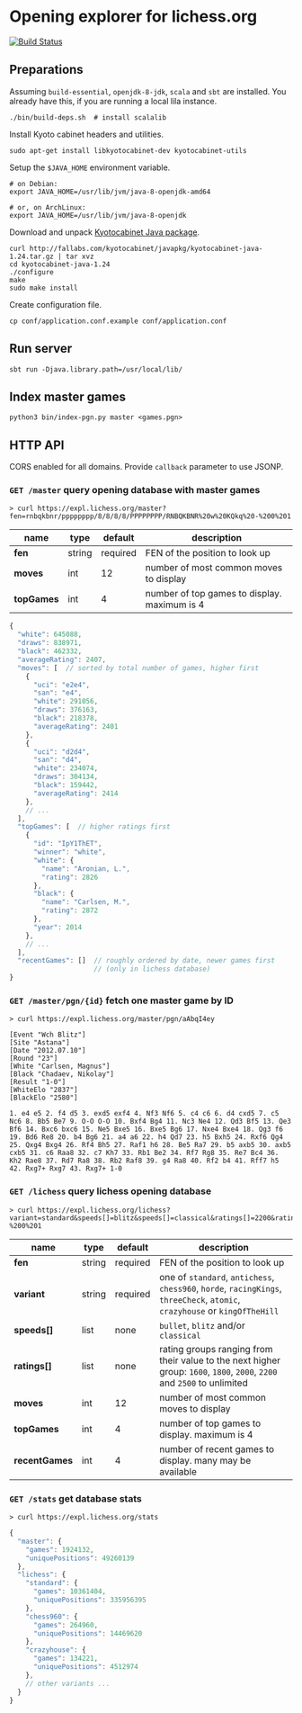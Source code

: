 Opening explorer for lichess.org
================================

[![Build Status](https://travis-ci.org/niklasf/lila-openingexplorer.svg?branch=master)](https://travis-ci.org/niklasf/lila-openingexplorer)

Preparations
------------

Assuming `build-essential`, `openjdk-8-jdk`, `scala` and `sbt` are installed.
You already have this, if you are running a local lila instance.

    ./bin/build-deps.sh  # install scalalib

Install Kyoto cabinet headers and utilities.

    sudo apt-get install libkyotocabinet-dev kyotocabinet-utils

Setup the `$JAVA_HOME` environment variable.

    # on Debian:
    export JAVA_HOME=/usr/lib/jvm/java-8-openjdk-amd64

    # or, on ArchLinux:
    export JAVA_HOME=/usr/lib/jvm/java-8-openjdk

Download and unpack [Kyotocabinet Java package](http://fallabs.com/kyotocabinet/javapkg/).

    curl http://fallabs.com/kyotocabinet/javapkg/kyotocabinet-java-1.24.tar.gz | tar xvz
    cd kyotocabinet-java-1.24
    ./configure
    make
    sudo make install

Create configuration file.

    cp conf/application.conf.example conf/application.conf

Run server
----------

    sbt run -Djava.library.path=/usr/local/lib/

Index master games
------------------

    python3 bin/index-pgn.py master <games.pgn>

HTTP API
--------

CORS enabled for all domains. Provide `callback` parameter to use JSONP.

### `GET /master` query opening database with master games

```
> curl https://expl.lichess.org/master?fen=rnbqkbnr/pppppppp/8/8/8/8/PPPPPPPP/RNBQKBNR%20w%20KQkq%20-%200%201
```

name | type | default | description
--- | --- | --- | ---
**fen** | string | required | FEN of the position to look up
**moves** | int | 12 | number of most common moves to display
**topGames** | int | 4 | number of top games to display. maximum is 4

```javascript
{
  "white": 645088,
  "draws": 838971,
  "black": 462332,
  "averageRating": 2407,
  "moves": [  // sorted by total number of games, higher first
    {
      "uci": "e2e4",
      "san": "e4",
      "white": 291056,
      "draws": 376163,
      "black": 218378,
      "averageRating": 2401
    },
    {
      "uci": "d2d4",
      "san": "d4",
      "white": 234074,
      "draws": 304134,
      "black": 159442,
      "averageRating": 2414
    },
    // ...
  ],
  "topGames": [  // higher ratings first
    {
      "id": "IpY1ThET",
      "winner": "white",
      "white": {
        "name": "Aronian, L.",
        "rating": 2826
      },
      "black": {
        "name": "Carlsen, M.",
        "rating": 2872
      },
      "year": 2014
    },
    // ...
  ],
  "recentGames": []  // roughly ordered by date, newer games first
                     // (only in lichess database)
}
```

### `GET /master/pgn/{id}` fetch one master game by ID

```
> curl https://expl.lichess.org/master/pgn/aAbqI4ey
```

```
[Event "Wch Blitz"]
[Site "Astana"]
[Date "2012.07.10"]
[Round "23"]
[White "Carlsen, Magnus"]
[Black "Chadaev, Nikolay"]
[Result "1-0"]
[WhiteElo "2837"]
[BlackElo "2580"]

1. e4 e5 2. f4 d5 3. exd5 exf4 4. Nf3 Nf6 5. c4 c6 6. d4 cxd5 7. c5 Nc6 8. Bb5 Be7 9. O-O O-O 10. Bxf4 Bg4 11. Nc3 Ne4 12. Qd3 Bf5 13. Qe3 Bf6 14. Bxc6 bxc6 15. Ne5 Bxe5 16. Bxe5 Bg6 17. Nxe4 Bxe4 18. Qg3 f6 19. Bd6 Re8 20. b4 Bg6 21. a4 a6 22. h4 Qd7 23. h5 Bxh5 24. Rxf6 Qg4 25. Qxg4 Bxg4 26. Rf4 Bh5 27. Raf1 h6 28. Be5 Ra7 29. b5 axb5 30. axb5 cxb5 31. c6 Raa8 32. c7 Kh7 33. Rb1 Be2 34. Rf7 Rg8 35. Re7 Bc4 36. Kh2 Rae8 37. Rd7 Ra8 38. Rb2 Raf8 39. g4 Ra8 40. Rf2 b4 41. Rff7 h5 42. Rxg7+ Rxg7 43. Rxg7+ 1-0
```

### `GET /lichess` query lichess opening database

```
> curl https://expl.lichess.org/lichess?variant=standard&speeds[]=blitz&speeds[]=classical&ratings[]=2200&ratings[]=2500&fen=rnbqkbnr/pppppppp/8/8/8/8/PPPPPPPP/RNBQKBNR%20w%20KQkq%20-%200%201
```

name | type | default | description
--- | --- | --- | ---
**fen** | string | required | FEN of the position to look up
**variant** | string | required | one of `standard`, `antichess`, `chess960`, `horde`, `racingKings`, `threeCheck`, `atomic`, `crazyhouse` or `kingOfTheHill`
**speeds[]** | list | none | `bullet`, `blitz` and/or `classical`
**ratings[]** | list | none | rating groups ranging from their value to the next higher group: `1600`, `1800`, `2000`, `2200` and `2500` to unlimited
**moves** | int | 12 | number of most common moves to display
**topGames** | int | 4 | number of top games to display. maximum is 4
**recentGames** | int | 4 | number of recent games to display. many may be available


### `GET /stats` get database stats

```
> curl https://expl.lichess.org/stats
```

```javascript
{
  "master": {
    "games": 1924132,
    "uniquePositions": 49260139
  },
  "lichess": {
    "standard": {
      "games": 10361404,
      "uniquePositions": 335956395
    },
    "chess960": {
      "games": 264960,
      "uniquePositions": 14469620
    },
    "crazyhouse": {
      "games": 134221,
      "uniquePositions": 4512974
    },
    // other variants ...
  }
}
```
